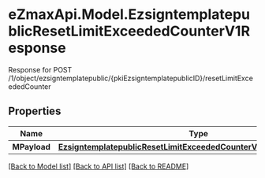 # eZmaxApi.Model.EzsigntemplatepublicResetLimitExceededCounterV1Response
Response for POST /1/object/ezsigntemplatepublic/{pkiEzsigntemplatepublicID}/resetLimitExceededCounter

## Properties

Name | Type | Description | Notes
------------ | ------------- | ------------- | -------------
**MPayload** | [**EzsigntemplatepublicResetLimitExceededCounterV1ResponseMPayload**](EzsigntemplatepublicResetLimitExceededCounterV1ResponseMPayload.md) |  | 

[[Back to Model list]](../README.md#documentation-for-models) [[Back to API list]](../README.md#documentation-for-api-endpoints) [[Back to README]](../README.md)

